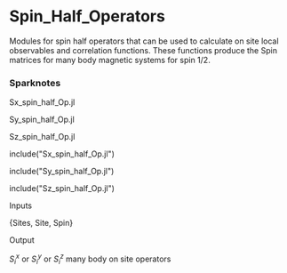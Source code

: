 # Spin_Half_Operators
Modules for spin half operators that can be used to calculate on site local observables and correlation functions. These functions produce the Spin matrices for many body magnetic systems for spin 1/2.

### Sparknotes
Sx_spin_half_Op.jl

Sy_spin_half_Op.jl

Sz_spin_half_Op.jl


include("Sx_spin_half_Op.jl")

include("Sy_spin_half_Op.jl")

include("Sz_spin_half_Op.jl")



Inputs

{Sites, Site, Spin}

Output

$S_i^x$ or $S_i^y$ or $S_i^z$  many body on site operators

